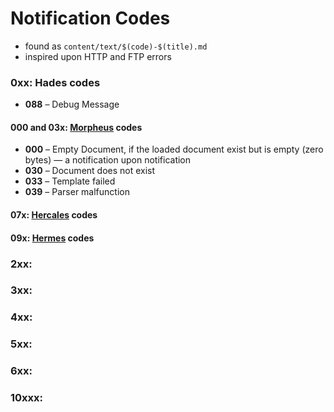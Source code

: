 Notification Codes
==================

- found as ``content/text/$(code)-$(title).md``
- inspired upon HTTP and FTP errors

### 0xx: Hades codes
- **088** &ndash; Debug Message

#### 000 and 03x: [Morpheus](http://github.com/sentfanwyaerda/Morpheus) codes
- **000** &ndash; Empty Document, if the loaded document exist but is empty (zero bytes) &mdash; a notification upon notification
- **030** &ndash; Document does not exist
- **033** &ndash; Template failed
- **039** &ndash; Parser malfunction

#### 07x: [Hercales](http://github.com/sentfanwyaerda/Heracles) codes

#### 09x: [Hermes](http://github.com/sentfanwyaerda/Hermes) codes

### 2xx:

### 3xx:

### 4xx:

### 5xx:

### 6xx:

### 10xxx:
